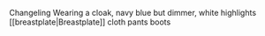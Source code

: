 Changeling
Wearing a cloak, navy blue but dimmer, white highlights
[[breastplate|Breastplate]]
cloth pants
boots
